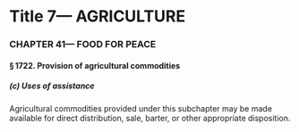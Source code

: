 
# Title 7— AGRICULTURE
### CHAPTER 41— FOOD FOR PEACE
#### § 1722. Provision of agricultural commodities
##### (c) Uses of assistance

Agricultural commodities provided under this subchapter may be made available for direct distribution, sale, barter, or other appropriate disposition.
